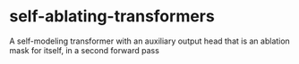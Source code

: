 # self-ablating-transformers
A self-modeling transformer with an auxiliary output head that is an ablation mask for itself, in a second forward pass
